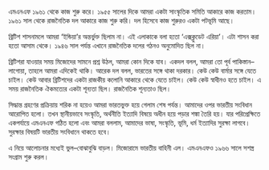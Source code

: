 <span class="inline"></span>

এমএনএফ ১৯৬১ থেকে কাজ শুরু করে। ১৯৫৫ সালের দিকে আমরা একটা সাংস্কৃতিক সমিতি আকারে কাজ করতাম। ১৯৬১ সাল থেকে রাজনৈতিক দল আকারে কাজ শুরু করি। দল হিসেবে কাজ শুরুরও একটা পটভূমি আছে।

ব্রিটিশ শাসনামলে আমরা ‘ইন্ডিয়া’র অন্তর্ভুক্ত ছিলাম না। এই এলাকাকে বলা হতো ‘এক্সক্লুডেট এরিয়া’। এটা শাসন করা হতো আসাম থেকে। ১৯৪৬ সাল পর্যন্ত এখানে রাজনৈতিক দলের গঠনও অনুমোদিত ছিল না।

ব্রিটিশরা যাওয়ার সময় মিজোদের সামনে প্রশ্ন উঠল, আমরা কোন দিকে যাব। একদল বলল, আমরা তো পূর্ব পাকিস্তান–লাগোয়া, তাহলে আমরা এদিকেই থাকি। আরেক দল বলল, ভারতের সঙ্গে থাকা দরকার। কেউ কেউ বার্মার সঙ্গে যেতে চাইল। কেউ আবার ব্রিটিশদের একটা রাজকীয় কলোনি আকারে থেকে যেতে চাইল। কেউ কেউ স্বাধীনও হতে চাইল। এ সময় রাজনৈতিক ঐকমত্যের একটা শূন্যতা ছিল। রাজনৈতিক শূন্যতাও ছিল।

সিদ্ধান্ত গ্রহণের প্রক্রিয়ায় শরিক না হয়েও আমরা ভারতভুক্ত হয়ে গেলাম শেষ পর্যন্ত। আমাদের ওপর ভারতীয় সংবিধান আরোপিত হলো। তখন স্থানীয়ভাবে সংস্কৃতি, অর্থনীতি ইত্যাদি বিষয়ে অধীন হয়ে পড়ার শঙ্কা তৈরি হয়। যার পরিপ্রেক্ষিতে একপর্যায়ে এমএনএফ গঠিত হলো এবং আমরা বললাম, আমাদের ভাষা, সংস্কৃতি, ভূমি, ধর্ম ইত্যাদির সুরক্ষা লাগবে। সুরক্ষার বিষয়টি ভারতীয় সংবিধানে থাকতে হবে।

এ নিয়ে আলোচনার মধ্যেই ভুল–বোঝাবুঝি বাড়ল। মিজোরামে ভারতীয় বাহিনী এল। এমএনএফও ১৯৬৬ সালে সশস্ত্র সংগ্রাম শুরু করল।
